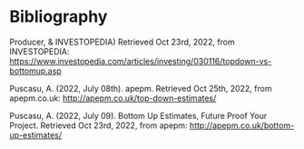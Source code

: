 # Bibliography

Producer, & INVESTOPEDIA) Retrieved Oct 23rd, 2022, from INVESTOPEDIA: https://www.investopedia.com/articles/investing/030116/topdown-vs-bottomup.asp

Puscasu, A. (2022, July 08th). apepm. Retrieved Oct 25th, 2022, from apepm.co.uk: http://apepm.co.uk/top-down-estimates/

Puscasu, A. (2022, July 09). Bottom Up Estimates, Future Proof Your Project. Retrieved Oct 23rd, 2022, from apepm: http://apepm.co.uk/bottom-up-estimates/
